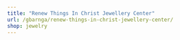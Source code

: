 ```yaml
---
title: "Renew Things In Christ Jewellery Center"
url: /gbarnga/renew-things-in-christ-jewellery-center/
shop: jewelry
---
```

